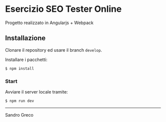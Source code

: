 # Esercizio SEO Tester Online

Progetto realizzato in Angularjs + Webpack

## Installazione
Clonare il repository ed usare il branch `develop`.

Installare i pacchetti:

```bash
$ npm install
```

### Start 
Avviare il server locale tramite:

```bash
$ npm run dev
```
---
Sandro Greco